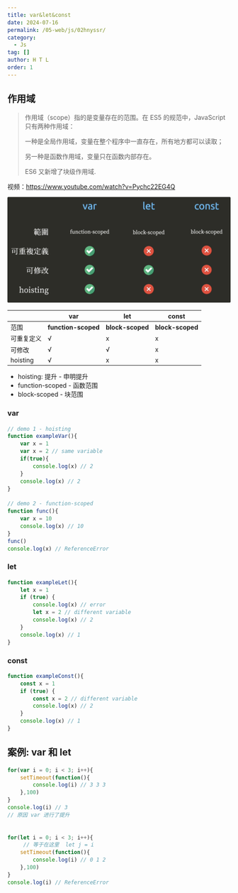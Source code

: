 ```yaml
---
title: var&let&const
date: 2024-07-16
permalink: /05-web/js/02hnyssr/
category:
  - Js
tag: []
author: H T L
order: 1
---
```


## 作用域

> 作用域（scope）指的是变量存在的范围。在 ES5 的规范中，JavaScript 只有两种作用域：
>
> 一种是全局作用域，变量在整个程序中一直存在，所有地方都可以读取；
>
> 另一种是函数作用域，变量只在函数内部存在。
>
> ES6 又新增了块级作用域.

视频：https://www.youtube.com/watch?v=Pychc22EG4Q

![image-20240715131445838](./img/image-20240715131445838.png)

|            | var                 | let              | const            |
| ---------- | ------------------- | ---------------- | ---------------- |
| 范围       | **function-scoped** | **block-scoped** | **block-scoped** |
| 可重复定义 | √                   | x                | x                |
| 可修改     | √                   | √                | x                |
| hoisting   | √                   | x                | x                |



- hoisting: 提升 - 申明提升
- function-scoped - 函数范围
- block-scoped - 块范围

### var
```js
// demo 1 - hoisting
function exampleVar(){
    var x = 1
    var x = 2 // same variable
    if(true){
        console.log(x) // 2
    }
    console.log(x) // 2
}

// demo 2 - function-scoped
function func(){
    var x = 10
    console.log(x) // 10
}
func()
console.log(x) // ReferenceError
```

### let
```js
function exampleLet(){
    let x = 1
    if (true) {
        console.log(x) // error
        let x = 2 // different variable
        console.log(x) // 2
    }
    console.log(x) // 1
}
```

### const
```js
function exampleConst(){
    const x = 1
    if (true) {
        const x = 2 // different variable
        console.log(x) // 2
    }
    console.log(x) // 1
}
```





## 案例: var 和 let



```js
for(var i = 0; i < 3; i++){
    setTimeout(function(){
        console.log(i) // 3 3 3
    },100)
}
console.log(i) // 3 
// 原因 var 进行了提升


for(let i = 0; i < 3; i++){
 	 // 等于在这里  let j = i
    setTimeout(function(){
        console.log(i) // 0 1 2
    },100)
}
console.log(i) // ReferenceError
```

